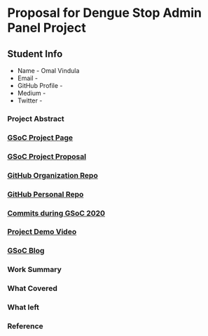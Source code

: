 # Proposal for Dengue Stop Admin Panel Project

## Student Info

* Name - Omal Vindula
* Email - 
* GitHub Profile - 
* Medium - 
* Twitter - []()

### Project Abstract

### [GSoC Project Page](https://summerofcode.withgoogle.com/projects/)

### [GSoC Project Proposal]()

### [GitHub Organization Repo]()

### [GitHub Personal Repo]()

### [Commits during GSoC 2020]()

### [Project Demo Video]()

### [GSoC Blog]()

### Work Summary

### What Covered

### What left

### Reference
